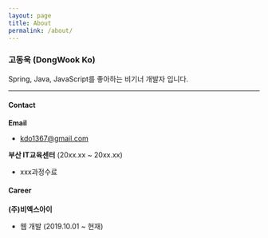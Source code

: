 ```yaml
---
layout: page
title: About
permalink: /about/
---
```


### 고동욱 (DongWook Ko)

Spring, Java, JavaScript를 좋아하는 비기너 개발자 입니다.

---

#### Contact
**Email**
  - kdo1367@gmail.com

<!-- 
#### Education

**동의대학교** (20xx.xx ~ 20xx.xx)
  - 경제학전공
 -->
 
 **부산 IT교육센터** (20xx.xx ~ 20xx.xx)
  - xxx과정수료
  
#### Career
**(주)비엑스아이**
- 웹 개발 (2019.10.01 ~ 현재)
